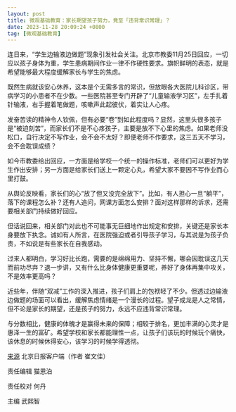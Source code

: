 ```yaml
---
layout: post
title: 微观基础教育：家长期望孩子努力，竟至「违背常识常理」？
date: 2023-11-28 20:09:24 +0800
tag: [微观基础教育]
---
```


连日来，“学生边输液边做题”现象引发社会关注。北京市教委11月25日回应，一切应以孩子身体为重，学生患病期间作业一律不作硬性要求。旗帜鲜明的表态，就是希望能够最大程度缓解家长与学生的焦虑。

既然生病就该安心休养，这本是个无需多言的常识，但放眼各大医院儿科诊区，带病学习的小患者不在少数。一些医院甚至专门开辟了“儿童输液学习区”，左手扎着针输液，右手握着笔做题，咳嗽声此起彼伏，着实让人心疼。

发奋苦读的精神令人钦佩，但有必要“卷”到如此程度吗？显然，这里头很多孩子是“被迫刻苦”，而家长们不是不心疼孩子，主要是放不下心里的焦虑。如果老师没松口，自行决定不写作业，会不会不太好？即便老师不作要求，这三五天不学习，会不会耽误成绩？

如今市教委给出回应，一方面是给学校一个统一的操作标准，老师们可以更好为学生作出安排；另一方面是给家长们送上一颗定心丸，希望大家不要因不写作业而心里打鼓。

从舆论反映看，家长们的心“放了但又没完全放下”。比如，有人担心一旦“躺平”，落下的课程怎么补？还有人追问，网课方面怎么安排？面对这样那样的诉求，还需要相关部门持续做好回应。

但话说回来，相关部门对此也不可能事无巨细地作出规定和安排，关键还是家长本身要放下执念。诚如有人所言，在医院强迫或者引导孩子学习，与其说是为孩子负责，不如说是有些家长在自我感动。

过来人都明白，学习好比长跑，需要的是绵绵用力、坚持不懈，哪会因耽误这几天而前功尽弃？退一步讲，又有什么比身体健康更重要呢，养好了身体再集中攻关，不是效率更高吗？

近些年，伴随“双减”工作的深入推进，孩子们肩上的包袱轻了不少。但透过边输液边做题的场面可以看出，缓解焦虑情绪是一个漫长的过程。望子成龙是人之常情，但不论是家长的期望，还是孩子的努力，永远不应违背常识常理。

与分数相比，健康的体魄才是赢得未来的保障；相较于排名，更加丰满的心灵才是惠泽一生的富矿。希望学校和家长都能理性一点，让孩子们该玩的时候玩个痛快，该休息的时候休得安心，该学习的时候学得透彻。

[来源](https://www.163.com/dy/article/IKHSS3UG0550QIIP.html) 北京日报客户端（作者 崔文佳）

责任编辑 猫恩泊

责任校对 何丹

主编 武熙智
